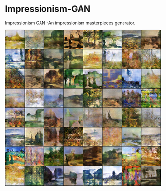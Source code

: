 # Impressionism-GAN
Impressionism GAN -An impressionism masterpieces generator.

![image](impress.jpg)
